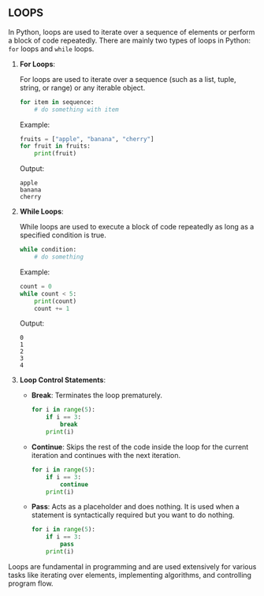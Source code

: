 ## LOOPS
In Python, loops are used to iterate over a sequence of elements or perform a block of code repeatedly. There are mainly two types of loops in Python: `for` loops and `while` loops.

1. **For Loops**:

   For loops are used to iterate over a sequence (such as a list, tuple, string, or range) or any iterable object.

   ```python
   for item in sequence:
       # do something with item
   ```

   Example:

   ```python
   fruits = ["apple", "banana", "cherry"]
   for fruit in fruits:
       print(fruit)
   ```

   Output:
   ```
   apple
   banana
   cherry
   ```

2. **While Loops**:

   While loops are used to execute a block of code repeatedly as long as a specified condition is true.

   ```python
   while condition:
       # do something
   ```

   Example:

   ```python
   count = 0
   while count < 5:
       print(count)
       count += 1
   ```

   Output:
   ```
   0
   1
   2
   3
   4
   ```

3. **Loop Control Statements**:

   - **Break**: Terminates the loop prematurely.
   
     ```python
     for i in range(5):
         if i == 3:
             break
         print(i)
     ```

   - **Continue**: Skips the rest of the code inside the loop for the current iteration and continues with the next iteration.
   
     ```python
     for i in range(5):
         if i == 3:
             continue
         print(i)
     ```

   - **Pass**: Acts as a placeholder and does nothing. It is used when a statement is syntactically required but you want to do nothing.
   
     ```python
     for i in range(5):
         if i == 3:
             pass
         print(i)
     ```

Loops are fundamental in programming and are used extensively for various tasks like iterating over elements, implementing algorithms, and controlling program flow.

